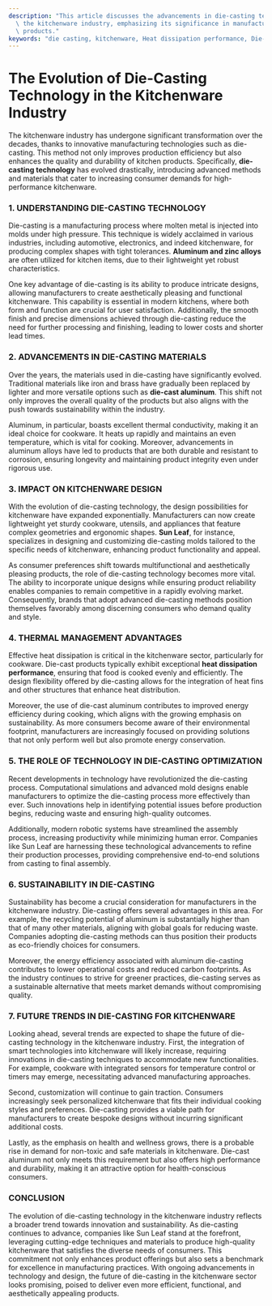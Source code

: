 ```yaml
---
description: "This article discusses the advancements in die-casting technology, particularly in\
  \ the kitchenware industry, emphasizing its significance in manufacturing high-quality\
  \ products."
keywords: "die casting, kitchenware, Heat dissipation performance, Die-cast aluminum"
---
```

# The Evolution of Die-Casting Technology in the Kitchenware Industry

The kitchenware industry has undergone significant transformation over the decades, thanks to innovative manufacturing technologies such as die-casting. This method not only improves production efficiency but also enhances the quality and durability of kitchen products. Specifically, **die-casting technology** has evolved drastically, introducing advanced methods and materials that cater to increasing consumer demands for high-performance kitchenware.

### 1. UNDERSTANDING DIE-CASTING TECHNOLOGY

Die-casting is a manufacturing process where molten metal is injected into molds under high pressure. This technique is widely acclaimed in various industries, including automotive, electronics, and indeed kitchenware, for producing complex shapes with tight tolerances. **Aluminum and zinc alloys** are often utilized for kitchen items, due to their lightweight yet robust characteristics.

One key advantage of die-casting is its ability to produce intricate designs, allowing manufacturers to create aesthetically pleasing and functional kitchenware. This capability is essential in modern kitchens, where both form and function are crucial for user satisfaction. Additionally, the smooth finish and precise dimensions achieved through die-casting reduce the need for further processing and finishing, leading to lower costs and shorter lead times.

### 2. ADVANCEMENTS IN DIE-CASTING MATERIALS 

Over the years, the materials used in die-casting have significantly evolved. Traditional materials like iron and brass have gradually been replaced by lighter and more versatile options such as **die-cast aluminum**. This shift not only improves the overall quality of the products but also aligns with the push towards sustainability within the industry.

Aluminum, in particular, boasts excellent thermal conductivity, making it an ideal choice for cookware. It heats up rapidly and maintains an even temperature, which is vital for cooking. Moreover, advancements in aluminum alloys have led to products that are both durable and resistant to corrosion, ensuring longevity and maintaining product integrity even under rigorous use.

### 3. IMPACT ON KITCHENWARE DESIGN

With the evolution of die-casting technology, the design possibilities for kitchenware have expanded exponentially. Manufacturers can now create lightweight yet sturdy cookware, utensils, and appliances that feature complex geometries and ergonomic shapes. **Sun Leaf**, for instance, specializes in designing and customizing die-casting molds tailored to the specific needs of kitchenware, enhancing product functionality and appeal.

As consumer preferences shift towards multifunctional and aesthetically pleasing products, the role of die-casting technology becomes more vital. The ability to incorporate unique designs while ensuring product reliability enables companies to remain competitive in a rapidly evolving market. Consequently, brands that adopt advanced die-casting methods position themselves favorably among discerning consumers who demand quality and style.

### 4. THERMAL MANAGEMENT ADVANTAGES

Effective heat dissipation is critical in the kitchenware sector, particularly for cookware. Die-cast products typically exhibit exceptional **heat dissipation performance**, ensuring that food is cooked evenly and efficiently. The design flexibility offered by die-casting allows for the integration of heat fins and other structures that enhance heat distribution.

Moreover, the use of die-cast aluminum contributes to improved energy efficiency during cooking, which aligns with the growing emphasis on sustainability. As more consumers become aware of their environmental footprint, manufacturers are increasingly focused on providing solutions that not only perform well but also promote energy conservation.

### 5. THE ROLE OF TECHNOLOGY IN DIE-CASTING OPTIMIZATION 

Recent developments in technology have revolutionized the die-casting process. Computational simulations and advanced mold designs enable manufacturers to optimize the die-casting process more effectively than ever. Such innovations help in identifying potential issues before production begins, reducing waste and ensuring high-quality outcomes.

Additionally, modern robotic systems have streamlined the assembly process, increasing productivity while minimizing human error. Companies like Sun Leaf are harnessing these technological advancements to refine their production processes, providing comprehensive end-to-end solutions from casting to final assembly.

### 6. SUSTAINABILITY IN DIE-CASTING

Sustainability has become a crucial consideration for manufacturers in the kitchenware industry. Die-casting offers several advantages in this area. For example, the recycling potential of aluminum is substantially higher than that of many other materials, aligning with global goals for reducing waste. Companies adopting die-casting methods can thus position their products as eco-friendly choices for consumers.

Moreover, the energy efficiency associated with aluminum die-casting contributes to lower operational costs and reduced carbon footprints. As the industry continues to strive for greener practices, die-casting serves as a sustainable alternative that meets market demands without compromising quality.

### 7. FUTURE TRENDS IN DIE-CASTING FOR KITCHENWARE

Looking ahead, several trends are expected to shape the future of die-casting technology in the kitchenware industry. First, the integration of smart technologies into kitchenware will likely increase, requiring innovations in die-casting techniques to accommodate new functionalities. For example, cookware with integrated sensors for temperature control or timers may emerge, necessitating advanced manufacturing approaches.

Second, customization will continue to gain traction. Consumers increasingly seek personalized kitchenware that fits their individual cooking styles and preferences. Die-casting provides a viable path for manufacturers to create bespoke designs without incurring significant additional costs.

Lastly, as the emphasis on health and wellness grows, there is a probable rise in demand for non-toxic and safe materials in kitchenware. Die-cast aluminum not only meets this requirement but also offers high performance and durability, making it an attractive option for health-conscious consumers.

### CONCLUSION

The evolution of die-casting technology in the kitchenware industry reflects a broader trend towards innovation and sustainability. As die-casting continues to advance, companies like Sun Leaf stand at the forefront, leveraging cutting-edge techniques and materials to produce high-quality kitchenware that satisfies the diverse needs of consumers. This commitment not only enhances product offerings but also sets a benchmark for excellence in manufacturing practices. With ongoing advancements in technology and design, the future of die-casting in the kitchenware sector looks promising, poised to deliver even more efficient, functional, and aesthetically appealing products.
